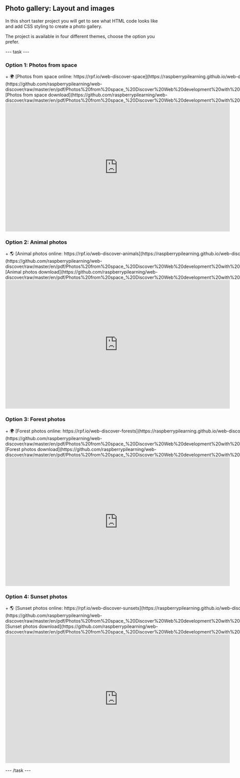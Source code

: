 ## Photo gallery: Layout and images

In this short taster project you will get to see what HTML code looks like and add CSS styling to create a photo gallery. 

The project is available in four different themes, choose the option you prefer. 

--- task ---
### Option 1: Photos from space
<div style="display: flex; flex-wrap: wrap">
<div style="flex-basis: 175px; flex-grow: 1">  
+ 🌍 [Photos from space online: https://rpf.io/web-discover-space](https://raspberrypilearning.github.io/web-discover/en/1-space/)
+ [⬇](https://github.com/raspberrypilearning/web-discover/raw/master/en/pdf/Photos%20from%20space_%20Discover%20Web%20development%20with%20HTML%20and%20CSS.pdf) [Photos from space download](https://github.com/raspberrypilearning/web-discover/raw/master/en/pdf/Photos%20from%20space_%20Discover%20Web%20development%20with%20HTML%20and%20CSS.pdf)
</div>
<div>
<iframe src="https://trinket.io/embed/html/ec631174e7?outputOnly=true" width="700" height="400" frameborder="0" marginwidth="0" marginheight="0" allowfullscreen></iframe>
</div>
</div>

### Option 2: Animal photos
<div style="display: flex; flex-wrap: wrap">
<div style="flex-basis: 175px; flex-grow: 1">  
+ 🌎 [Animal photos online: https://rpf.io/web-discover-animals](https://raspberrypilearning.github.io/web-discover/en/1-animals/)
+ [⬇](https://github.com/raspberrypilearning/web-discover/raw/master/en/pdf/Photos%20from%20space_%20Discover%20Web%20development%20with%20HTML%20and%20CSS.pdf) [Animal photos download](https://github.com/raspberrypilearning/web-discover/raw/master/en/pdf/Photos%20from%20space_%20Discover%20Web%20development%20with%20HTML%20and%20CSS.pdf)
</div>
<div>
<iframe src="https://trinket.io/embed/html/0a397e70cd?outputOnly=true" width="700" height="400" frameborder="0" marginwidth="0" marginheight="0" allowfullscreen></iframe>
</div>
</div>

### Option 3: Forest photos
<div style="display: flex; flex-wrap: wrap">
<div style="flex-basis: 175px; flex-grow: 1">  
+ 🌍 [Forest photos online: https://rpf.io/web-discover-forests](https://raspberrypilearning.github.io/web-discover/en/1-forests/)
+ [⬇](https://github.com/raspberrypilearning/web-discover/raw/master/en/pdf/Photos%20from%20space_%20Discover%20Web%20development%20with%20HTML%20and%20CSS.pdf) [Forest photos download](https://github.com/raspberrypilearning/web-discover/raw/master/en/pdf/Photos%20from%20space_%20Discover%20Web%20development%20with%20HTML%20and%20CSS.pdf)
</div>
<div>
<iframe src="https://trinket.io/embed/html/c7f12f00c8?outputOnly=true" width="700" height="400" frameborder="0" marginwidth="0" marginheight="0" allowfullscreen></iframe>
</div>
</div>

### Option 4: Sunset photos
<div style="display: flex; flex-wrap: wrap">
<div style="flex-basis: 175px; flex-grow: 1">  
+ 🌎 [Sunset photos online: https://rpf.io/web-discover-sunsets](https://raspberrypilearning.github.io/web-discover/en/1-sunsets/)
+ [⬇](https://github.com/raspberrypilearning/web-discover/raw/master/en/pdf/Photos%20from%20space_%20Discover%20Web%20development%20with%20HTML%20and%20CSS.pdf) [Sunset photos download](https://github.com/raspberrypilearning/web-discover/raw/master/en/pdf/Photos%20from%20space_%20Discover%20Web%20development%20with%20HTML%20and%20CSS.pdf)
</div>
<div>
<iframe src="https://trinket.io/embed/html/674b34d4b6?outputOnly=true" width="700" height="400" frameborder="0" marginwidth="0" marginheight="0" allowfullscreen></iframe>
</div>
</div>

--- /task ---

